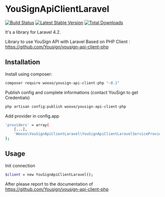 # YouSignApiClientLaravel

[![Build Status](https://travis-ci.org/wooxo/YouSignApiClientLaravel.svg?branch=master)](https://travis-ci.org/wooxo/YouSignApiClientLaravel)
[![Latest Stable Version](https://poser.pugx.org/wooxo/yousign-api-client-laravel/v/stable.png)](https://packagist.org/packages/wooxo/yousign-api-client-laravel) [![Total Downloads](https://poser.pugx.org/wooxo/yousign-api-client-laravel/downloads.png)](https://packagist.org/packages/wooxo/ovh-swift-laravel)

It's a library for Laravel 4.2.

Library to use YouSign API with Laravel
Based on PHP Client : https://github.com/Yousign/yousign-api-client-php

Installation
------------

Install using composer:
```bash
composer require wooxo/yousign-api-client-php "~0.1"
```

Publish config and complete informations (contact YouSign to get Credentials)
```bash
php artisan config:publish wooxo/yousign-api-client-php
```

Add provider in config.app
```bash
'providers' = array(
    [...],
    'Wooxo\YouSignApiClientLaravel\YouSignApiClientLaravelServiceProvider'
);
```

Usage
------------

Init connection
```bash
$client = new YouSignApiClientLaravel();
```

After please report to the documentation of https://github.com/Yousign/yousign-api-client-php 